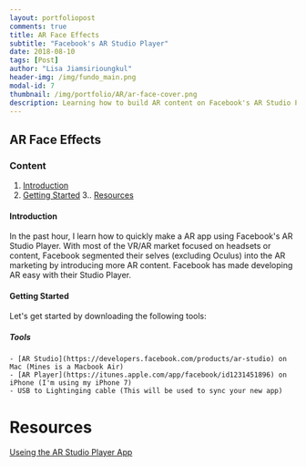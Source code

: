 ```yaml
---
layout: portfoliopost
comments: true
title: AR Face Effects
subtitle: "Facebook's AR Studio Player"
date: 2018-08-10
tags: [Post]
author: "Lisa Jiamsirioungkul"
header-img: /img/fundo_main.png
modal-id: 7
thumbnail: /img/portfolio/AR/ar-face-cover.png
description: Learning how to build AR content on Facebook's AR Studio Player.
---
```

## AR Face Effects

### Content
1. [Introduction](#intro) 
2. [Getting Started](#start)
3.. [Resources](#resource)

#### Introduction <a name="intro"></a>
In the past hour, I learn how to quickly make a AR app using Facebook's AR Studio Player. With most of the VR/AR market focused on headsets or content, Facebook segmented their selves (excluding Oculus) into the AR marketing by introducing more AR content. Facebook has made developing AR easy with their Studio Player.

#### Getting Started <a name="started"></a>
Let's get started by downloading the following tools: 
##### Tools
    - [AR Studio](https://developers.facebook.com/products/ar-studio) on Mac (Mines is a Macbook Air)
    - [AR Player](https://itunes.apple.com/app/facebook/id1231451896) on iPhone (I'm using my iPhone 7)
    - USB to Lightinging cable (This will be used to sync your new app)

# Resources <a name="resources"></a>
[Useing the AR Studio Player App](https://developers.facebook.com/docs/ar-studio/tutorials/ar-studio-player)
